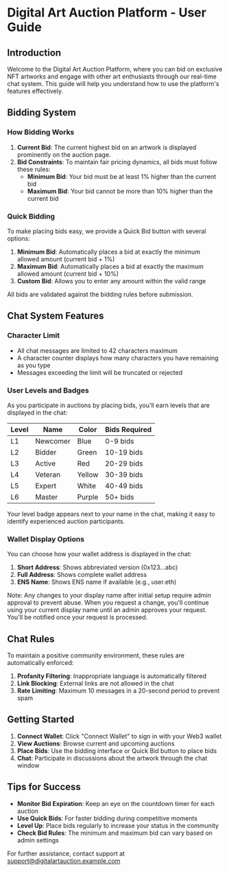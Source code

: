 # Digital Art Auction Platform - User Guide

## Introduction

Welcome to the Digital Art Auction Platform, where you can bid on exclusive NFT artworks and engage with other art enthusiasts through our real-time chat system. This guide will help you understand how to use the platform's features effectively.

## Bidding System

### How Bidding Works

1. **Current Bid**: The current highest bid on an artwork is displayed prominently on the auction page.
2. **Bid Constraints**: To maintain fair pricing dynamics, all bids must follow these rules:
   - **Minimum Bid**: Your bid must be at least 1% higher than the current bid
   - **Maximum Bid**: Your bid cannot be more than 10% higher than the current bid

### Quick Bidding

To make placing bids easy, we provide a Quick Bid button with several options:

1. **Minimum Bid**: Automatically places a bid at exactly the minimum allowed amount (current bid + 1%)
2. **Maximum Bid**: Automatically places a bid at exactly the maximum allowed amount (current bid + 10%)
3. **Custom Bid**: Allows you to enter any amount within the valid range

All bids are validated against the bidding rules before submission.

## Chat System Features

### Character Limit

- All chat messages are limited to 42 characters maximum
- A character counter displays how many characters you have remaining as you type
- Messages exceeding the limit will be truncated or rejected

### User Levels and Badges

As you participate in auctions by placing bids, you'll earn levels that are displayed in the chat:

| Level | Name | Color | Bids Required |
|-------|------|-------|---------------|
| L1 | Newcomer | Blue | 0-9 bids |
| L2 | Bidder | Green | 10-19 bids |
| L3 | Active | Red | 20-29 bids |
| L4 | Veteran | Yellow | 30-39 bids |
| L5 | Expert | White | 40-49 bids |
| L6 | Master | Purple | 50+ bids |

Your level badge appears next to your name in the chat, making it easy to identify experienced auction participants.

### Wallet Display Options

You can choose how your wallet address is displayed in the chat:

1. **Short Address**: Shows abbreviated version (0x123...abc)
2. **Full Address**: Shows complete wallet address
3. **ENS Name**: Shows ENS name if available (e.g., user.eth)

Note: Any changes to your display name after initial setup require admin approval to prevent abuse. When you request a change, you'll continue using your current display name until an admin approves your request. You'll be notified once your request is processed.

## Chat Rules

To maintain a positive community environment, these rules are automatically enforced:

1. **Profanity Filtering**: Inappropriate language is automatically filtered
2. **Link Blocking**: External links are not allowed in the chat
3. **Rate Limiting**: Maximum 10 messages in a 20-second period to prevent spam

## Getting Started

1. **Connect Wallet**: Click "Connect Wallet" to sign in with your Web3 wallet
2. **View Auctions**: Browse current and upcoming auctions
3. **Place Bids**: Use the bidding interface or Quick Bid button to place bids
4. **Chat**: Participate in discussions about the artwork through the chat window

## Tips for Success

- **Monitor Bid Expiration**: Keep an eye on the countdown timer for each auction
- **Use Quick Bids**: For faster bidding during competitive moments
- **Level Up**: Place bids regularly to increase your status in the community
- **Check Bid Rules**: The minimum and maximum bid can vary based on admin settings

For further assistance, contact support at support@digitalartauction.example.com
